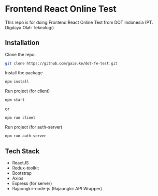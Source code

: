 # Frontend React Online Test

This repo is for doing Frontend React Online Test from DOT Indonesia (PT. Digdaya Olah Teknologi)<br />

## Installation

Clone the repo.

```bash
git clone https://github.com/gaisuke/dot-fe-test.git
```

Install the package

```bash
npm install
```

Run project (for client)

```bash
npm start
```
or
```bash
npm run client
```

Run project (for auth-server)

```bash
npm run auth-server
```

## Tech Stack

- ReactJS
- Redux-toolkit
- Bootstrap
- Axios
- Express (for server)
- Rajaongkir-node-js (Rajaongkir API Wrapper)
